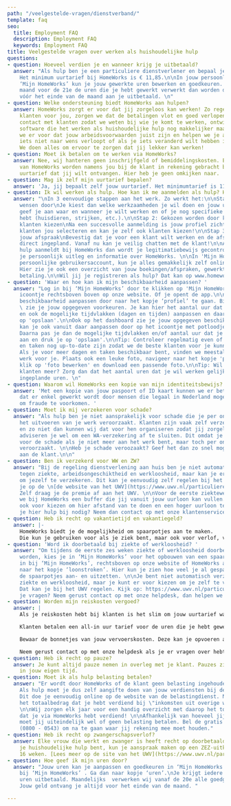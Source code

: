 ```yaml
---
path: "/veelgestelde-vragen/dienstverband/"
template: faq
seo:
  title: Employment FAQ
  description: Employment FAQ
  keywords: Employment FAQ
title: Veelgestelde vragen over werken als huishoudelijke hulp
questions:
- question: Hoeveel verdien je en wanneer krijg je uitbetaald?
  answer: "Als hulp ben je een particuliere dienstverlener en bepaal je zelf je uurtarief.
    Het minimum uurtarief bij HomeWorks is € 11,85.\n\nIn jouw persoonlijke gebruikersaccount
    ‘Mijn HomeWorks’ kun je jouw gewerkte uren bewerken en goedkeuren. Als je elke
    maand voor de 21e de uren die je hebt gewerkt verwerkt dan worden deze gegarandeerd
    vóór het einde van de maand aan je uitbetaald. \n"
- question: Welke ondersteuning biedt HomeWorks aan hulpen?
  answer: HomeWorks zorgt er voor dat jij zorgeloos kan werken! Zo regelen we nieuwe
    klanten voor jou, zorgen we dat de betalingen vlot en goed verlopen, hebben we
    contact met klanten zodat we weten bij wie je komt te werken, ontwikkelen we handige
    software die het werken als huishoudelijke hulp nog makkelijker maakt. Ook zorgen
    we er voor dat jouw arbeidsvoorwaarden juist zijn en helpen we je als er bijvoorbeeld
    iets niet naar wens verloopt of als je iets veranderd wilt hebben in jouw rooster.
    We doen alles om ervoor te zorgen dat jij lekker kan werken!
- question: Moet ik betalen om te werken via HomeWorks?
  answer: Nee, wij hanteren geen inschrijfgeld of bemiddelingskosten. En de lidmaatschapskosten
    van HomeWorks worden namens jou bij de klant in rekening gebracht bovenop het
    uurtarief dat jij wilt ontvangen. Hier heb je geen omkijken naar.
- question: Mag ik zelf mijn uurtarief bepalen?
  answer: 'Ja, jij bepaalt zelf jouw uurtarief. Het minimumtarief is 11,85 euro. '
- question: Ik wil werken als hulp. Hoe kan ik me aanmelden als hulp? Hoe werkt het?
  answer: "\nIn 3 eenvoudige stappen aan het werk. Zo werkt het:\n\nStap 1: Geef jouw
    wensen door\nJe kiest dan welke werkzaamheden je wil doen en jouw uurtarief. Ook
    geef je aan waar en wanneer je wilt werken en of je nog specifieke voorkeuren
    hebt (huisdieren, strijken, etc.).\n\nStap 2: Gekozen worden door klanten of zélf
    klanten kiezen\nNa een succesvolle aanmelding is jouw profiel zichtbaar en kunnen
    klanten jou selecteren en kan je zelf ook klanten kiezen!\n\nStap 3: Bevestig
    jouw afspraak\nBevestig dat je voor een klant wilt werken en de afspraak wordt
    direct ingepland. Vanaf nu kan je veilig chatten met de klant!\n\nAls je je als
    hulp aanmeldt bij HomeWorks dan wordt je legitimatiebewijs gecontroleerd. En ontvang
    je persoonlijk uitleg en informatie over HomeWorks. \n\nIn 'Mijn HomeWorks’, jouw
    persoonlijke gebruikersaccount, kun je alles gemakkelijk zelf online regelen.
    Hier zie je ook een overzicht van jouw boekingen/afspraken, gewerkte uren en salaris
    betaling.\n\nWil jij je registreren als hulp? Dat kan op www.homeworks.nl/aanmelden\n"
- question: 'Waar en hoe kan ik mijn beschikbaarheid aanpassen? '
  answer: "Log in bij ‘Mijn HomeWorks’ door te klikken op 'Mijn HomeWorks' of op het
    icoontje rechtsboven boven op onze website. Of je opent de app.\n\nJe kan jouw
    beschikbaarheid aanpassen door naar het kopje ‘profiel’ te gaan. Bij 'Mijn Voorkeuren',
    \ zie je jouw opgegeven voorkeuren. Je kan hier het aantal uur dat je wil werken
    en ook de mogelijke tijdvlakken (dagen en tijden) aanpassen en daarna druk je
    op 'opslaan'.\n\nOok op het dashboard zie je jouw opgegeven beschikbaarheid. Die
    kan je ook vanuit daar aanpassen door op het icoontje met potloodje te klikken.
    Daarna pas je dan de mogelijke tijdvlakken en/of aantal uur dat je wil werken
    aan en druk je op 'opslaan'.\n\nTip: Controleer regelmatig even of jouw beschikbaarheid
    en taken nog up-to-date zijn zodat we de beste klanten voor je kunnen inplannen.
    Als je voor meer dagen en taken beschikbaar bent, vinden we meestal sneller/makkelijker
    werk voor je. Plaats ook een leuke foto, navigeer naar het kopje 'profiel' en
    klik op 'foto bewerken' en download een passende foto.\n\nTip: Wil je geen nieuwe
    klanten meer? Zorg dan dat het aantal uren dat je wil werken gelijk is aan jouw
    ingeplande uren. \n"
- question: Waarom wil HomeWorks een kopie van mijn identiteitsbewijs?
  answer: 'Met een kopie van jouw paspoort of ID kaart kunnen we er beter voor zorgen
    dat er enkel gewerkt wordt door mensen die legaal in Nederland mogen werken en
    om fraude te voorkomen. '
- question: Moet ik mij verzekeren voor schade?
  answer: "Als hulp ben je niet aansprakelijk voor schade die je per ongeluk en tijdens
    het uitvoeren van je werk veroorzaakt. Klanten zijn vaak zelf verzekerd voor schade
    en zo niet dan kunnen wij dat voor hen organiseren zodat jij zorgeloos kan werken.\n\nWe
    adviseren je wel om een WA-verzekering af te sluiten. Dit omdat je wel opdraait
    voor de schade als je niet meer aan het werk bent, maar toch per ongeluk schade
    veroorzaakt. \n\nHeb je schade veroozaakt? Geef het dan zo snel mogelijk door
    aan de klant.\n\n"
- question: Ben ik verzekerd voor WW en ZW?
  answer: "Bij de regeling dienstverlening aan huis ben je niet automatisch verzekerd
    tegen ziekte, arbeidsongeschiktheid en werkloosheid, maar kan je er voor kiezen
    om jezelf te verzekeren. Dit kan je eenvoudig zelf regelen bij het UWV. Dit doe
    je op de \n[de website van het UWV](https://www.uwv.nl/particulieren/verzekeren/ik-wil-me-verzekeren-bij-uwv/detail/ik-ben-dienstverlener-aan-huis).
    Zelf draag je de premie af aan het UWV. \n\nVoor de eerste ziekteweken hebben
    we bij HomeWorks een buffer die jij vanuit jouw uurloon kan vullen. Je kan er
    ook voor kiezen om hier afstand van te doen en een hoger uurloon te ontvangen.\n\nHeb
    je hier hulp bij nodig? Neem dan contact op met onze klantenservice."
- question: Heb ik recht op vakantietijd en vakantiegeld?
  answer: |-
    HomeWorks biedt je de mogelijkheid om spaarpotjes aan te maken.
    Die kun je gebruiken voor als je ziek bent, maar ook voor verlof, vakantiegeld en het betalen van belasting. Desgewenst, sparen we de standaard 8% van het basistarief voor je. Neem gerust contact op met onze helpdesk, dan helpen we je graag.
- question: 'Word ik doorbetaald bij ziekte of werkloosheid? '
  answer: "Om tijdens de eerste zes weken ziekte of werkloosheid doorbetaald te kunnen
    worden, kies je in ‘Mijn HomeWorks’ voor het opbouwen van een spaarvoorziening.\n\nLog
    in bij ‘Mijn HomeWorks’, rechtsboven op onze website of HomeWorks app. En navigeer
    naar het kopje ‘loonstroken’. Hier kun je zien hoe veel je al gespaard hebt en/of
    de spaarpotjes aan- en uitzetten. \n\nJe bent niet automatisch verzekerd tegen
    ziekte en werkloosheid, maar je kunt er voor kiezen om je zelf te verzekeren.
    Dat kan je bij het UWV regelen. Kijk op: https://www.uwv.nl/particulieren/verzekeren/ik-wil-me-verzekeren-bij-uwv/detail/ik-ben-dienstverlener-aan-huis\n\nHeb
    je vragen? Neem gerust contact op met onze helpdesk, dan helpen we je graag.\n\n"
- question: Worden mijn reiskosten vergoed?
  answer: |
    Als je reiskosten hebt bij klanten is het slim om jouw uurtarief wat te verhogen.

    Klanten betalen een all-in uur tarief voor de uren die je hebt gewerkt en betalen geen extra kosten zoals reiskosten.

    Bewaar de bonnetjes van jouw vervoerskosten. Deze kan je opvoeren als kosten waardoor je minder belasting hoeft te betalen.

    Neem gerust contact op met onze helpdesk als je er vragen over hebt.
- question: Heb ik recht op pauze?
  answer: Je kunt altijd pauze nemen in overleg met je klant. Pauzes zijn wel altijd
    in jouw eigen tijd.
- question: Moet ik als hulp belasting betalen?
  answer: "Er wordt door HomeWorks of de klant geen belasting ingehouden op jouw loon.
    Als hulp moet je dus zelf aangifte doen van jouw verdiensten bij de belastingdienst.
    Dit doe je eenvoudig online op de website van de belastingdienst. Noteer hier
    het totaalbedrag dat je hebt verdiend bij \"inkomsten uit overige werkzaamheden\"
    \n\nWij zorgen elk jaar voor een handig overzicht met daarop het totaalbedrag
    dat je via HomeWorks hebt verdiend! \n\nAfhankelijk van hoeveel jij per jaar verdient
    moet jij uiteindelijk wel of geen belasting betalen. Bel de gratis belastingtelefoon
    (0800 - 0543) om na te gaan waar jij rekening mee moet houden."
- question: Heb ik recht op zwangerschapsverlof?
  answer: Elke vrouw die werkt en zwanger is heeft recht op doorbetaald verlof. Als
    je huishoudelijke hulp bent, kun je aanspraak maken op een ZEZ-uitkering van minimaal
    16 weken. [Lees meer op de site van het UWV](https://www.uwv.nl/particulieren/zwanger-adoptie-pleegzorg/zwanger-en-zelfstandige/zwanger-en-zelfstandige-zez/detail/krijg-ik-een-zez-uitkering)
- question: Hoe geef ik mijn uren door?
  answer: "Jouw uren kan je aanpassen en goedkeuren in ‘Mijn HomeWorks'. \nLog in
    bij ‘Mijn HomeWorks’ . Ga dan naar kopje ‘uren’.\nJe krijgt iedere maand je gewerkte
    uren uitbetaald. Maandelijks  verwerken wij vanaf de 20e alle goedgekeurde uren.
    Jouw geld ontvang je altijd voor het einde van de maand. "

---
```

